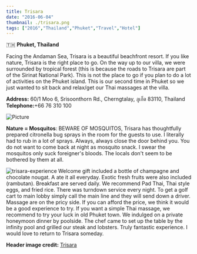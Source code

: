 ```yaml
---
title: Trisara
date: "2016-06-04"
thumbnail: ./trisara.png
tags: ["2016","Thailand","Phuket","Travel","Hotel"]
---
```

🇹🇭 **Phuket, Thailand**

Facing the Andaman Sea, Trisara is a beautiful beachfront resort. If you like nature, Trisara is the right place to go. On the way up to our villa, we were surrounded by tropical forest (this is because the roads to Trisara are part of the Sirinat National Park). This is not the place to go if you plan to do a lot of activities on the Phuket island. This is our second time in Phuket so we just wanted to sit back and relax/get our Thai massages at the villa.

**Address:** 60/1 Moo 6, Srisoonthorn Rd., Cherngtalay, ภูเก็ต 83110, Thailand  
**Telephone:**+66 76 310 100

![Picture](https://hola-yolo.weebly.com/uploads/4/8/2/0/48209285/3669996_orig.jpg)

**Nature = Mosquitos**: BEWARE OF MOSQUITOS, Trisara has thoughtfully prepared citronella bug sprays in the room for the guests to use. I literally had to rub in a lot of sprays. Always, always close the door behind you. You do not want to come back at night as mosquito snack. I swear the mosquitos only suck foreigner's bloods. The locals don't seem to be bothered by them at all.

![trisara-experience](/trisara-exp.png)
Welcome gift included a bottle of champagne and chocolate nougat. A ate it all everyday. Exotic fresh fruits were also included (rambutan). Breakfast are served daily. We recommend Pad Thai, Thai style eggs, and fried rice. There was turndown service every night. To get a golf cart to main lobby simply call the main line and they will send down a driver. Massage are on the pricy side. If you can afford the price, we think it would be a good experience to try. If you want a simple Thai massage, we recommend to try your luck in old Phuket town. We indulged on a private honeymoon dinner by poolside. The chef came to set up the table by the infinity pool and grilled our steak and lobsters. Truly fantastic experience. I would love to return to Trisara someday.

**Header image credit:** [Trisara](https://trisara.com/suites-villas-2/)